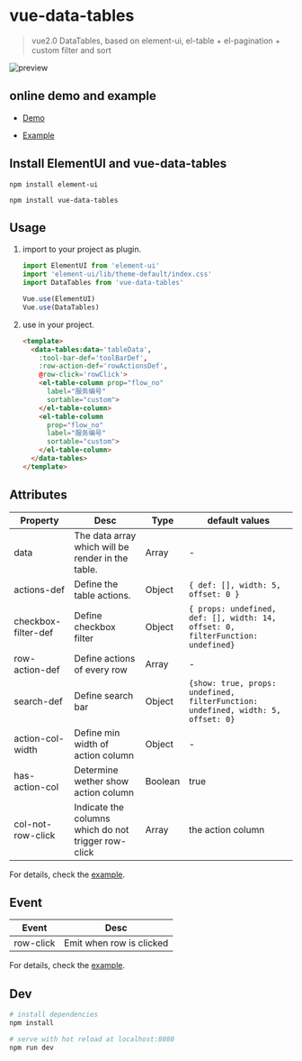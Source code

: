 # vue-data-tables

> vue2.0 DataTables, based on element-ui, el-table + el-pagination + custom filter and sort


![preview](https://rawgit.com/njleonzhang/vue-data-tables/master/Assets/desc.png)

## online demo and example
* [Demo](https://njleonzhang.github.io/vue-data-tables/)

* [Example](https://github.com/njleonzhang/vue-data-tables/blob/master/example/App.vue)


## Install ElementUI and vue-data-tables
`npm install element-ui`

`npm install vue-data-tables`

## Usage
1. import to your project as plugin.

    ```js
    import ElementUI from 'element-ui'
    import 'element-ui/lib/theme-default/index.css'
    import DataTables from 'vue-data-tables'

    Vue.use(ElementUI)
    Vue.use(DataTables)
    ```

2. use in your project.
    ```html
    <template>
      <data-tables:data='tableData',    
        :tool-bar-def='toolBarDef',
        :row-action-def='rowActionsDef',
        @row-click='rowClick'>
        <el-table-column prop="flow_no"
          label="服务编号"
          sortable="custom">
        </el-table-column>
        <el-table-column
          prop="flow_no"
          label="服务编号"
          sortable="custom">
        </el-table-column>
      </data-tables>
    </template>
    ```

## Attributes
| Property   | Desc            | Type            |  default values |
|------------- | ----- |---------------------- | ----- |
| data | The data array which will be render in the table.| Array | - |
| actions-def | Define the table actions. | Object | `{ def: [], width: 5, offset: 0 }` |
| checkbox-filter-def | Define checkbox filter | Object | `{ props: undefined, def: [], width: 14, offset: 0, filterFunction: undefined}` |
| row-action-def | Define actions of every row | Array | - |
| search-def | Define search bar | Object | `{show: true, props: undefined, filterFunction: undefined, width: 5, offset: 0}` |
| action-col-width | Define min width of action column  | Object | - |
| has-action-col | Determine wether show action column | Boolean | true |
| col-not-row-click | Indicate the columns which do not trigger row-click | Array | the action column |

For details, check the [example](https://github.com/njleonzhang/vue-data-tables/blob/master/example/App.vue).

## Event
| Event          | Desc            |
| ---- | ---- |
| row-click | Emit when row is clicked |

For details, check the [example](https://github.com/njleonzhang/vue-data-tables/blob/master/example/App.vue).

## Dev

``` bash
# install dependencies
npm install

# serve with hot reload at localhost:8080
npm run dev
```

